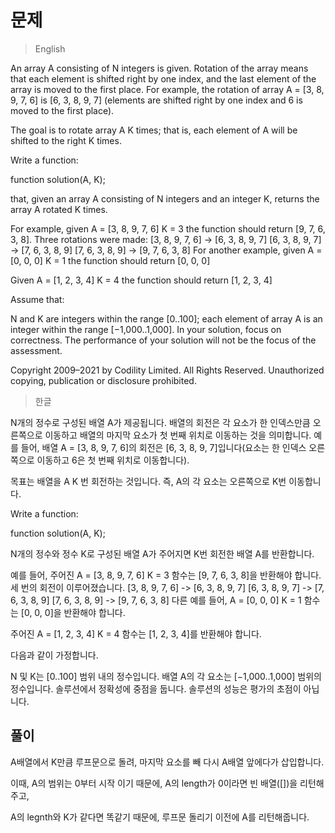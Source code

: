 # 문제
> English

An array A consisting of N integers is given. Rotation of the array means that each element is shifted right by one index, and the last element of the array is moved to the first place. For example, the rotation of array A = [3, 8, 9, 7, 6] is [6, 3, 8, 9, 7] (elements are shifted right by one index and 6 is moved to the first place).

The goal is to rotate array A K times; that is, each element of A will be shifted to the right K times.

Write a function:

function solution(A, K);

that, given an array A consisting of N integers and an integer K, returns the array A rotated K times.

For example, given
    A = [3, 8, 9, 7, 6]
    K = 3
the function should return [9, 7, 6, 3, 8]. Three rotations were made:
    [3, 8, 9, 7, 6] -> [6, 3, 8, 9, 7]
    [6, 3, 8, 9, 7] -> [7, 6, 3, 8, 9]
    [7, 6, 3, 8, 9] -> [9, 7, 6, 3, 8]
For another example, given
    A = [0, 0, 0]
    K = 1
the function should return [0, 0, 0]

Given
    A = [1, 2, 3, 4]
    K = 4
the function should return [1, 2, 3, 4]

Assume that:

N and K are integers within the range [0..100];
each element of array A is an integer within the range [−1,000..1,000].
In your solution, focus on correctness. The performance of your solution will not be the focus of the assessment.

Copyright 2009–2021 by Codility Limited. All Rights Reserved. Unauthorized copying, publication or disclosure prohibited.

> 한글

N개의 정수로 구성된 배열 A가 제공됩니다. 배열의 회전은 각 요소가 한 인덱스만큼 오른쪽으로 이동하고 배열의 마지막 요소가 첫 번째 위치로 이동하는 것을 의미합니다. 예를 들어, 배열 A = [3, 8, 9, 7, 6]의 회전은 [6, 3, 8, 9, 7]입니다(요소는 한 인덱스 오른쪽으로 이동하고 6은 첫 번째 위치로 이동합니다).

목표는 배열을 A K 번 회전하는 것입니다. 즉, A의 각 요소는 오른쪽으로 K번 이동합니다.

Write a function:

function solution(A, K);

N개의 정수와 정수 K로 구성된 배열 A가 주어지면 K번 회전한 배열 A를 반환합니다.

예를 들어, 주어진
    A = [3, 8, 9, 7, 6]
    K = 3
함수는 [9, 7, 6, 3, 8]을 반환해야 합니다. 세 번의 회전이 이루어졌습니다.
    [3, 8, 9, 7, 6] -> [6, 3, 8, 9, 7]
    [6, 3, 8, 9, 7] -> [7, 6, 3, 8, 9]
    [7, 6, 3, 8, 9] -> [9, 7, 6, 3, 8]
다른 예를 들어,
    A = [0, 0, 0]
    K = 1
함수는 [0, 0, 0]을 반환해야 합니다.

주어진
    A = [1, 2, 3, 4]
    K = 4
함수는 [1, 2, 3, 4]를 반환해야 합니다.

다음과 같이 가정합니다.

N 및 K는 [0..100] 범위 내의 정수입니다.
배열 A의 각 요소는 [−1,000..1,000] 범위의 정수입니다.
솔루션에서 정확성에 중점을 둡니다. 솔루션의 성능은 평가의 초점이 아닙니다.

## 풀이
A배열에서 K만큼 루프문으로 돌려, 마지막 요소를 빼 다시 A배열 앞에다가 삽입합니다.

이때, A의 범위는 0부터 시작 이기 때문에, A의 length가 0이라면 빈 배열([])을 리턴해주고,

A의 legnth와 K가 같다면 똑같기 때문에, 루프문 돌리기 이전에 A를 리턴해줍니다.